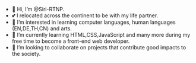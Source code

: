 - 👋 Hi, I’m @Siri-RTNP. 
- 💕 I relocated across the continent to be with my life partner.
- 👀 I’m interested in learning computer languages, human languages (EN,DE,TH,CN) and arts.
- 🌱 I’m currently learning HTML,CSS,JavaScript and many more during my free time to become a front-end web developer.
- 💞️ I’m looking to collaborate on projects that contribute good impacts to the society. 

<!---
Siri-RTNP/Siri-RTNP is a ✨ special ✨ repository because its `README.md` (this file) appears on your GitHub profile.
You can click the Preview link to take a look at your changes.
--->
